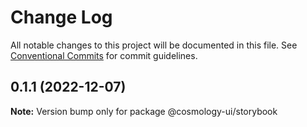 # Change Log

All notable changes to this project will be documented in this file.
See [Conventional Commits](https://conventionalcommits.org) for commit guidelines.

## 0.1.1 (2022-12-07)

**Note:** Version bump only for package @cosmology-ui/storybook
